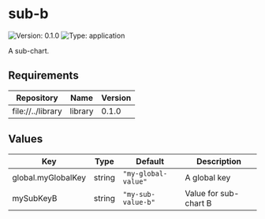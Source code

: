 # sub-b

![Version: 0.1.0](https://img.shields.io/badge/Version-0.1.0-informational?style=flat-square) ![Type: application](https://img.shields.io/badge/Type-application-informational?style=flat-square)

A sub-chart.

## Requirements

| Repository | Name | Version |
|------------|------|---------|
| file://../library | library | 0.1.0 |

## Values

| Key | Type | Default | Description |
|-----|------|---------|-------------|
| global.myGlobalKey | string | `"my-global-value"` | A global key |
| mySubKeyB | string | `"my-sub-value-b"` | Value for sub-chart B |

